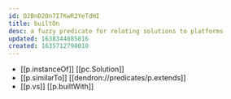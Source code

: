 ```yaml
---
id: OJBnD2On7I7KwR2YeTdHI
title: builtOn
desc: a fuzzy predicate for relating solutions to platforms
updated: 1638344085816
created: 1635712798010
---
```




- [[p.instanceOf]] [[pc.Solution]]
- [[p.similarTo]] [[dendron://predicates/p.extends]] 
- [[p.vs]] [[p.builtWith]]
